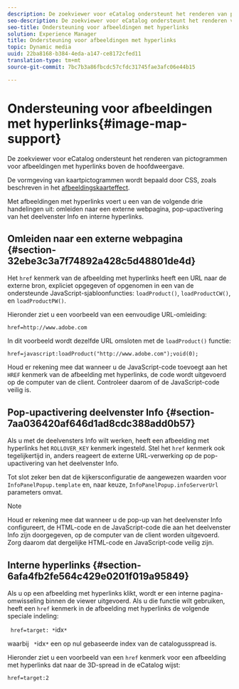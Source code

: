 ```yaml
---
description: De zoekviewer voor eCatalog ondersteunt het renderen van pictogrammen voor afbeeldingen met hyperlinks boven de hoofdweergave.
seo-description: De zoekviewer voor eCatalog ondersteunt het renderen van pictogrammen voor afbeeldingen met hyperlinks boven de hoofdweergave.
seo-title: Ondersteuning voor afbeeldingen met hyperlinks
solution: Experience Manager
title: Ondersteuning voor afbeeldingen met hyperlinks
topic: Dynamic media
uuid: 22ba8168-b384-4eda-a147-ce8172cfed11
translation-type: tm+mt
source-git-commit: 7bc7b3a86fbcdc57cfdc31745fae3afc06e44b15

---
```



# Ondersteuning voor afbeeldingen met hyperlinks{#image-map-support}

De zoekviewer voor eCatalog ondersteunt het renderen van pictogrammen voor afbeeldingen met hyperlinks boven de hoofdweergave.

De vormgeving van kaartpictogrammen wordt bepaald door CSS, zoals beschreven in het [afbeeldingskaarteffect](../../c-html5-s7-aem-asset-viewers/c-html5-20-ecatalog-viewer-about/c-html5-20-ecatalog-viewer-customizingviewer/r-html5-ecatalog-viewer-20-customize-imagemapeffect.md#reference-261df27d1ed145c882b26b88e33a0289).

Met afbeeldingen met hyperlinks voert u een van de volgende drie handelingen uit: omleiden naar een externe webpagina, pop-upactivering van het deelvenster Info en interne hyperlinks.

## Omleiden naar een externe webpagina {#section-32ebe3c3a7f74892a428c5d48801de4d}

Het `href` kenmerk van de afbeelding met hyperlinks heeft een URL naar de externe bron, expliciet opgegeven of opgenomen in een van de ondersteunde JavaScript-sjabloonfuncties: `loadProduct()`, `loadProductCW()`, en `loadProductPW()`.

Hieronder ziet u een voorbeeld van een eenvoudige URL-omleiding:

`href=http://www.adobe.com`

In dit voorbeeld wordt dezelfde URL omsloten met de `loadProduct()` functie:

`href=javascript:loadProduct("http://www.adobe.com");void(0);`

Houd er rekening mee dat wanneer u de JavaScript-code toevoegt aan het `HREF` kenmerk van de afbeelding met hyperlinks, de code wordt uitgevoerd op de computer van de client. Controleer daarom of de JavaScript-code veilig is.

## Pop-upactivering deelvenster Info {#section-7aa036420af646d1ad8cdc388add0b57}

Als u met de deelvensters Info wilt werken, heeft een afbeelding met hyperlinks het `ROLLOVER_KEY` kenmerk ingesteld. Stel het `href` kenmerk ook tegelijkertijd in, anders reageert de externe URL-verwerking op de pop-upactivering van het deelvenster Info.

Tot slot zeker ben dat de kijkersconfiguratie de aangewezen waarden voor `InfoPanelPopup.template` en, naar keuze, `InfoPanelPopup.infoServerUrl` parameters omvat.

>[!NOTE]
>
>Houd er rekening mee dat wanneer u de pop-up van het deelvenster Info configureert, de HTML-code en de JavaScript-code die aan het deelvenster Info zijn doorgegeven, op de computer van de client worden uitgevoerd. Zorg daarom dat dergelijke HTML-code en JavaScript-code veilig zijn.

## Interne hyperlinks {#section-6afa4fb2fe564c429e0201f019a95849}

Als u op een afbeelding met hyperlinks klikt, wordt er een interne pagina-omwisseling binnen de viewer uitgevoerd. Als u die functie wilt gebruiken, heeft een `href` kenmerk in de afbeelding met hyperlinks de volgende speciale indeling:

` href=target: *`idx`*`

waarbij ` *`idx`*` een op nul gebaseerde index van de catalogusspread is.

Hieronder ziet u een voorbeeld van een `href` kenmerk voor een afbeelding met hyperlinks dat naar de 3D-spread in de eCatalog wijst:

`href=target:2`
